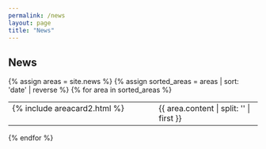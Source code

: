 ```yaml
---
permalink: /news
layout: page
title: "News"
---
```



## News

{% assign areas = site.news %} 
{% assign sorted_areas = areas | sort: 'date' | reverse %}
{% for area in sorted_areas %}

<style>
.post-card__header > h4 {
    font-size: 1.3rem;
}
.page-content {
max-width: 62.5em;
}
table, table tr, table td {
    border: none;
    font-weight: 400;
}
td.left {
    vertical-align: top;
    width: 280px;
}
td > .post-card {
    width : 250px;
}
ul {
    padding-inline-start: 10px;
}
td.left-text {
    vertical-align: top;
    width: 280px;
    text-align: right;
    padding-right: 40px;
}
</style>

<table cellspacing="0" cellpadding="0">

<td class="left">{% include areacard2.html %}</td>
<td>{{ area.content | split: '</div>' | first }} </div></td>
</table>


{% endfor %}
